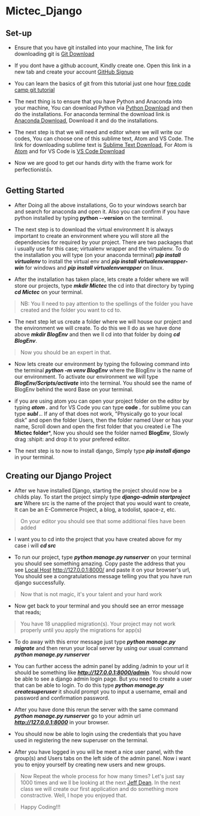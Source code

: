# Mictec_Django
## Set-up
   - Ensure that you have git installed into your machine, The link for downloading git is [Git Download](https://git-scm.com/download/win)
   
   - If you dont have a github account, Kindly create one. Open this link in a new tab and create your account [GitHub Signup](https://github.com/join)
   
   - You can learn the basics of git from this tutorial just one hour [free code camp git tutorial](https://www.youtube.com/watch?v=RGOj5yH7evk&t=7s)
 
   - The next thing is to ensure that you have Python and Anaconda into your machine, You can download Python via     [Python Download](https://www.python.org/ftp/python/3.9.6/python-3.9.6-amd64.exe) and then do the installations. For anaconda terminal the download link is [Anaconda Download](https://www.anaconda.com/download/#windows), Download it and do the installations.
   
   - The next step is that we will need and editor where we will write our codes, You can choose one of this sublime text, Atom and VS Code. The link for downloading sublime text is [Sublime Text Download](https://download.sublimetext.com/Sublime%20Text%20Build%203211%20x64%20Setup.exe), For Atom is [Atom](https://atom.io/download/windows_x64) and for VS Code is [VS Code Download](https://code.visualstudio.com/download)
   
   - Now we are good to get our hands dirty with the frame work for perfectionist:+1:.

## Getting Started
   - After Doing all the above installations, Go to your windows search bar and search for anaconda and open it. Also you can confirm if you have python installed by typing **python --version** on the terminal. 
   
   - The next step is to download the virtual environment It is always important to create an environment where you will store all the dependencies for required by your project. There are two packages that i usually use for this case; virtualenv wrapper and the virtualenv. To do the installation you will type (on your anaconda terminal) ***pip install virtualenv*** to install the virtual env and  ***pip install virtualenvwrapper-win*** for windows and ***pip install virtualenvwrapper*** on linux.
 
   - After the installation has taken place, lets create a folder where we will store our projects, type ***mkdir Mictec*** the cd into that directory by typing ***cd Mictec*** on your terminal.
 
   > NB: You ll need to pay attention to the spellings of the folder you have created and the folder you want to cd to.
   
   - The next step let us create a folder where we will house our project and the environment we will create. To do this we ll do as we have done above ***mkdir BlogEnv*** and then we ll cd into that folder by doing ***cd BlogEnv***. 
   > Now you should be an expert in that.
   - Now lets create our environment by typing the following command into the terminal ***python -m venv BlogEnv*** where the BlogEnv is the name of our environment. To activate our environment we will type ***BlogEnv/Scripts/activate*** into the terminal. You should see the name of BlogEnv behind the word Base on your terminal.
   
   - if you are using atom you can open your project folder on the editor by typing ***atom .*** and for VS Code you can type **code .** for sublime you can type ***subl .***. If any of that does not work, "Physically go to your local disk" and open the folder Users, then the folder named User or has your name, Scroll down and open the first folder that you created i.e The **Mictec folder***, Now you should see the folder named **BlogEnv**, Slowly drag :shipit: and drop it to your prefered editor.

   - The next step is to now to install django, Simply type ***pip install django*** in your terminal.

## Creating our Django Project
   - After we have installed Django, starting the project should now be a childs play. To start the project simply type ***django-admin startproject src*** Where src is the name of the project that you would want to create, It can be an E-Commerce Project, a blog, a todolist, space-z, etc.
   
   > On your editor you should see that some additional files have been added
   
   - I want you to cd into the project that you have created above for my case i will ***cd src***
   
   - To run our project, type ***python manage.py runserver*** on your terminal you should see something amazing. Copy paste the address that you see [Local Host](http://127.0.0.1:8000/) http://127.0.0.1:8000/ and paste it on your browser's url, You should see a congratulations message telling you that you have run django successfully.
   
   > Now that is not magic, it's your talent and your hard work
  
   - Now get back to your terminal and you should see an error message that reads;
   > You have 18 unapplied migration(s). Your project may not work properly until you apply the migrations for app(s)
  
   - To do away with this error message just type ***python manage.py migrate*** and then rerun your local server by using our usual command ***python manage.py runserver***

   - You can further access the admin panel by adding /admin to your url it should be something like ***http://127.0.0.1:8000/admin***. You should now be able to see a django admin login page. But you need to create a user that can be able to login. To do this type ***python manage.py createsuperuser*** it should prompt you to input a username, email and password and confirmation password.
   
   - After you have done this rerun the server with the same command ***python manage.py runserver*** go to your admin url ***http://127.0.0.1:8000*** in your browser.
   
   - You should now be able to login using the credentials that you have used in registering the new superuser on the terminal.
   
   - After you have logged in you will be meet a nice user panel, with the group(s) and Users tabs on the left side of the admin panel. Now i want you to enjoy yourself by creating new users and new groups.
   
   > Now Repeat the whole process for how many times? Let's just say 1000 times and we ll be looking at the next [Jeff Dean](https://en.wikipedia.org/wiki/Jeff_Dean). In the next class we will create our first application and do something more constractive. Well, I hope you enjoyed that.
   
   > Happy Coding!!!
   
  
  
 
